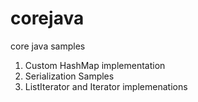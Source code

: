 # corejava
core java samples
1. Custom HashMap implementation
2. Serialization Samples
3. ListIterator and Iterator implemenations